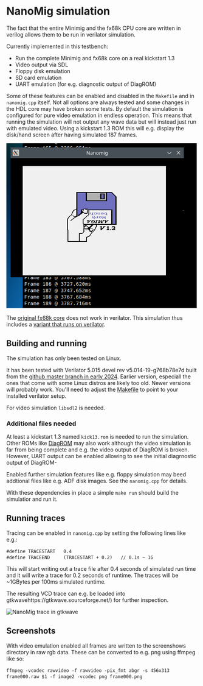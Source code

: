 # NanoMig simulation

The fact that the entire Minimig and the fx68k CPU core are written in
verilog allows them to be run in verilator simulation.

Currently implemented in this testbench:

 - Run the complete Minimig and fx68k core on a real kickstart 1.3
 - Video output via SDL
 - Floppy disk emulation
 - SD card emulation
 - UART emulation (for e.g. diagnostic output of DiagROM)

Some of these features can be enabled and disabled in the ```Makefile```
and in ```nanomig.cpp``` itself. Not all options are always tested and
some changes in the HDL core may have broken some tests. By default
the simulation is configured for pure video emulation in endless
operation. This means that running the simulation will not output
any wave data but will instead just run with emulated video. Using
a kickstart 1.3 ROM this will e.g. display the disk/hand screen after
having simulated 187 frames.

![NanoMig simulation](nanomig_sim.png)

The [original fx68k core](https://github.com/ijor/fx68k) does not
work in verilator. This simulation thus includes a [variant
that runs on verilator](https://github.com/emoon/fx68x_verilator).

## Building and running

The simulation has only been tested on Linux.

It has been tested with Verilator 5.015 devel rev v5.014-19-g768b78e7d
built from the [github master branch in early
2024](https://github.com/verilator/verilator).  Earlier version,
especiall the ones that come with some Linux distros are likely too
old. Newer versions will probably work. You'll need to adjust the
[Makefile](Makefile) to point to your installed verilator setup.

For video simulation ```libsdl2``` is needed.

### Additional files needed

At least a kickstart 1.3 named ```kick13.rom``` is needed to run the
simulation. Other ROMs like
[DiagROM](https://github.com/ChuckyGang/DiagROM) may also work
although the video simulation is far from being complete and e.g. the
video output of DiagROM is broken. However, UART output can be enabled
allowing to see the initial diagrnostic output of DiagROM-

Enabled further simulation features like e.g. floppy simulation may
beed addtional files like e.g. ADF disk images. See the
```nanomig.cpp``` for details.

With these dependencies in place a simple ```make run``` should
build the simulatior and run it.

## Running traces

Tracing can be enabled in ```nanomig.cpp``` by setting the following
lines like e.g.:

```
#define TRACESTART   0.4
#define TRACEEND     (TRACESTART + 0.2)   // 0.1s ~ 1G
```

This will start writing out a trace file after 0.4 seconds of simulated run
time and it will write a trace for 0.2 seconds of runtime. The traces
will be ~1GBytes per 100ms simulated runtime.

The resulting VCD trace can e.g. be loaded into gtkwavehttps://gtkwave.sourceforge.net/) for further
inspection.

![NanoMig trace in gtkwave](nanomig_wave.png)

## Screenshots

With video emulation enabled all frames are written to the screenshows
directory in raw rgb data. These can be converted to e.g. png using
ffmpeg like so:

```
ffmpeg -vcodec rawvideo -f rawvideo -pix_fmt abgr -s 456x313 frame000.raw $1 -f image2 -vcodec png frame000.png
```
